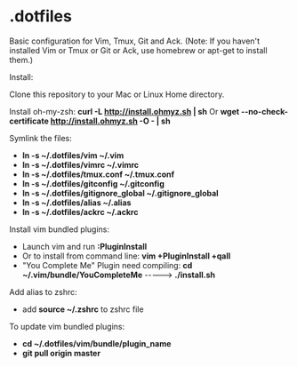 .dotfiles
=========
Basic configuration for Vim, Tmux, Git and Ack. (Note: If you haven't installed Vim or Tmux or Git or Ack, use homebrew or apt-get to install them.)

Install:

Clone this repository to your Mac or Linux Home directory.


Install oh-my-zsh:
**curl -L http://install.ohmyz.sh | sh**      Or      **wget --no-check-certificate http://install.ohmyz.sh -O - | sh**


Symlink the files:
*   **ln -s  ~/.dotfiles/vim ~/.vim**
*   **ln -s  ~/.dotfiles/vimrc ~/.vimrc**
*   **ln -s  ~/.dotfiles/tmux.conf ~/.tmux.conf**
*   **ln -s  ~/.dotfiles/gitconfig ~/.gitconfig**
*   **ln -s  ~/.dotfiles/gitignore_global ~/.gitignore_global**
*   **ln -s  ~/.dotfiles/alias ~/.alias**
*   **ln -s  ~/.dotfiles/ackrc ~/.ackrc**

Install vim bundled plugins:
*   Launch vim and run **:PluginInstall**     
*   Or to install from command line: **vim +PluginInstall +qall**
*   "You Complete Me" Plugin need compiling: **cd ~/.vim/bundle/YouCompleteMe** -----> **./install.sh**


Add alias to zshrc:
*   add **source ~/.zshrc** to zshrc file 


To update vim bundled plugins:
*   **cd ~/.dotfiles/vim/bundle/plugin_name**
*   **git pull origin master**







